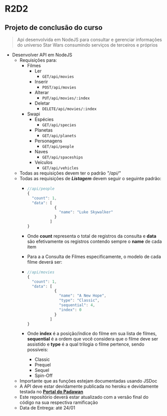 

# R2D2
## Projeto de conclusão do curso

> Api desenvolvida em NodeJS para consultar e gerenciar informações do universo Star Wars consumindo serviços de terceiros e próprios
-	Desenvolver API em NodeJS
	-	Requisições para:
		-	Filmes 
			-	Ler
				- ```GET/api/movies ```
			-	Inserir
				- ```POST/api/movies ```
			-	Alterar
				-	 ```PUT/api/movies/:index ```
			-	Deletar
				-	 ```DELETE/api/movies/:index ```
		-	Swapi
			-	Espécies
				-	```GET/api/species```
			-	Planetas
				-	```GET/api/planets```
			-	Personagens
				-	```GET/api/people```
			-	Naves 
				-	```GET/api/spaceships```
			-	Veículos
				-	```GET/api/vehicles```
	-	Todas as requisições devem ter o padrão *"/api/"*
	-	Todas as requisições de ***Listagem*** devem seguir o seguinte padrão:
		-	```javascript
			//api/people
			{ 
			  "count": 1,
			  "data": [
						{
			      		  "name": "Luke Skywalker"
						}
					  ] 
			}
			```

		-	Onde **count**	representa o total de registros da consulta e **data** são efetivamente os registros contendo sempre o **name** de cada item
		-	Para a a Consulta de Filmes especificamente, o modelo de cada filme deverá ser:
		-	```javascript
			//api/movies
			{ 
			  "count": 1,
			  "data": [
						{
						  "name": "A New Hope",
						  "type": "Classic",
						  "sequential": 4,
						  "index": 0
						}
					  ] 
			}
			```
		- Onde **index** é a posição/índice do filme em sua lista de filmes, **sequential** é a ordem que você considera que o filme deve ser assistido e **type** é a qual trilogia o filme pertence, sendo possíveis:
			- Classic
			- Prequel
			- Sequel
			- Spin-Off
	-	Importante que as funções estejam documentadas usando JSDoc
	-	A API deve estar devidamente publicada no heroku e devidamente testada no [**Portal do Padawan**](https://iniciativapadawan.com.br/Reuniao/ApiStarWars)
	-	Este repositório deverá estar atualizado com a versão final do código na sua respectiva ramificação
	-	Data de Entrega: até 24/01
